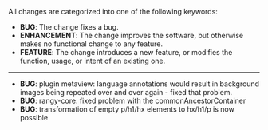 All changes are categorized into one of the following keywords:

- **BUG**: The change fixes a bug.
- **ENHANCEMENT**: The change improves the software, but otherwise makes no
                   functional change to any feature.
- **FEATURE**: The change introduces a new feature, or modifies the function,
               usage, or intent of an existing one.

----


- **BUG**: plugin metaview: language annotations would result in background images being repeated over and over again - fixed that problem.
- **BUG**: rangy-core: fixed problem with the commonAncestorContainer
- **BUG**: transformation of empty p/h1/hx elements to hx/h1/p is now possible